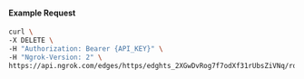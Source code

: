 <!-- Code generated for API Clients. DO NOT EDIT. -->

#### Example Request

```bash
curl \
-X DELETE \
-H "Authorization: Bearer {API_KEY}" \
-H "Ngrok-Version: 2" \
https://api.ngrok.com/edges/https/edghts_2XGwDvRog7f7odXf31rUbsZiVNq/routes/edghtsrt_2XGwDrxWvRR6xiOL8oQuxGV0wNB/compression
```
